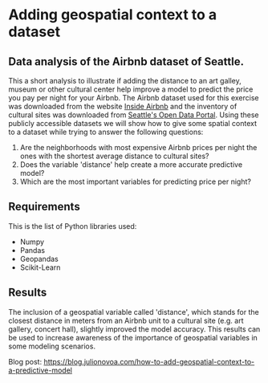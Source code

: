 # Adding geospatial context to a dataset
## Data analysis of the Airbnb dataset of Seattle.
This a short analysis to illustrate if adding the distance to an art galley, museum or other cultural center help improve a model to predict the price you pay per night for your Airbnb. The Airbnb dataset used for this exercise was downloaded from the website [Inside Airbnb](http://insideairbnb.com/) and the inventory of cultural sites was downloaded from [Seattle's Open Data Portal](https://data.seattle.gov/). Using these publicly accessible datasets we will show how to give some spatial context to a dataset while trying to answer the following questions:

1. Are the neighborhoods with most expensive Airbnb prices per night the ones with the shortest average distance to cultural sites?
2. Does the variable 'distance' help create a more accurate predictive model?
3. Which are the most important variables for predicting price per night?

## Requirements
This is the list of Python libraries used:
* Numpy
* Pandas
* Geopandas
* Scikit-Learn

## Results
The inclusion of a geospatial variable called 'distance', which stands for the closest distance in meters from an Airbnb unit to a cultural site (e.g. art gallery, concert hall), slightly improved the model accuracy. This results can be used to increase awareness of the importance of geospatial variables in some modeling scenarios.

Blog post: https://blog.julionovoa.com/how-to-add-geospatial-context-to-a-predictive-model
